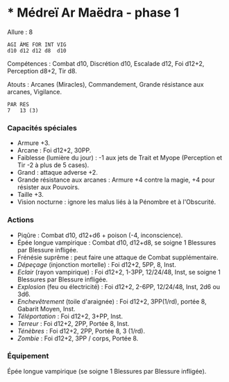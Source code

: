 # * Médreï Ar Maëdra - phase 1

Allure : 8

	AGI	ÂME	FOR	INT	VIG
	d10	d12	d12	d8	d10

Compétences : Combat d10, Discrétion d10, Escalade d12, Foi d12+2, Perception d8+2, Tir d8.

Atouts : Arcanes (Miracles), Commandement, Grande résistance aux arcanes, Vigilance.

	PAR	RES
	7	13 (3)

### Capacités spéciales
- Armure +3.
- Arcane : Foi d12+2, 30PP.
- Faiblesse (lumière du jour) : -1 aux jets de Trait et Myope (Perception et Tir -2 à plus de 5 cases).
- Grand : attaque adverse +2.
- Grande résistance aux arcanes : Armure +4 contre la magie, +4 pour résister aux Pouvoirs.
- Taille +3.
- Vision nocturne : ignore les malus liés à la Pénombre et à l'Obscurité.

### Actions
- Piqûre : Combat d10, d12+d6 + poison (-4, inconscience).
- Épée longue vampirique : Combat d10, d12+d8, se soigne 1 Blessures par Blessure infligée.
- Frénésie suprême : peut faire une attaque de Combat supplémentaire.
- _Dépeçage_ (injonction mortelle) : Foi d12+2, 5PP, 8, Inst.
- _Eclair_ (rayon vampirique) : Foi d12+2, 1-3PP, 12/24/48, Inst, se soigne 1 Blessures par Blessure infligée.
- _Explosion_ (feu ou électricité) : Foi d12+2, 2-6PP, 12/24/48, Inst, 2d6 ou 3d6.
- _Enchevêtrement_ (toile d'araignée) : Foi d12+2, 3PP(1/rd), portée 8, Gabarit Moyen, Inst.
- _Téléportation_ : Foi d12+2, 3+PP, Inst.
- _Terreur_ : Foi d12+2, 2PP, Portée 8, Inst.
- _Ténèbres_ : Foi d12+2, 2PP, Portée 8, 3 (1/rd).
- _Zombie_ : Foi d12+2, 3PP / corps, Portée 8.

### Équipement
Épée longue vampirique (se soigne 1 Blessures par Blessure infligée).
